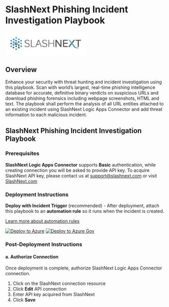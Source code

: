# SlashNext Phishing Incident Investigation Playbook

<img src="../logo/slashnext-logo.png" alt="drawing" width="50%"/><br>

## Overview

Enhance your security with threat hunting and incident investigation using this playbook. Scan with world’s largest, real-time phishing intelligence database for accurate, definitive binary verdicts on suspicious URLs and download phishing forensics including webpage screenshots, HTML and text. The playbook shall perform the analysis of all URL entities attached to an existing incident using SlashNext Logic Apps Connector and add threat information to each malicious incident.

## SlashNext Phishing Incident Investigation Playbook

### Prerequisites

**SlashNext Logic Apps Connector** supports **Basic** authentication, while creating connection you will be asked to provide API key. 
To acquire SlashNext API key, please contact us at [support@slashnext.com](mailto:support@slashnext.com) or visit [SlashNext.com](www.slashnext.com)

### Deployment Instructions

**Deploy with Incident Trigger** (recommended) - After deployment, attach this playbook to an **automation rule** so it runs when the incident is created.

[Learn more about automation rules](https://docs.microsoft.com/azure/sentinel/automate-incident-handling-with-automation-rules#creating-and-managing-automation-rules)

[![Deploy to Azure](https://aka.ms/deploytoazurebutton)](https://portal.azure.com/#create/Microsoft.Template/uri/https%3A%2F%2Fraw.githubusercontent.com%2FAzure%2FAzure-Sentinekl%2Fmaster%2FSolutions%2FSlashNext%2FPlaybooks%2FSlashNextPhishingIncidentInvestigation%2Fdeploy.json)
[![Deploy to Azure Gov](https://aka.ms/deploytoazuregovbutton)](https://portal.azure.us/#create/Microsoft.Template/uri/https%3A%2F%2Fraw.githubusercontent.com%2FAzure%2FAzure-Sentinel%2Fmaster%2FSolutions%2FSlashNext%2FPlaybooks%2FSlashNextPhishingIncidentInvestigation%2Fdeploy.json)

### Post-Deployment Instructions 

#### a. Authorize Connection

Once deployment is complete, authorize SlashNext Logic Apps Connector connection.

1. Click on the SlashNext connection resource
2. Click **Edit** API connection
3. Enter API key acquired from SlashNext
4. Click **Save**


